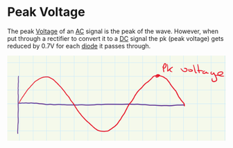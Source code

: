 # Peak Voltage
The peak [Voltage](../Ohms%20law/Voltage.md) of an [AC](../AC.md) signal is the peak of the wave. However, when put through a rectifier to convert it to a [DC](../DC.md) signal the pk (peak voltage) gets reduced by 0.7V for each [diode](../Diodes/Diodes.md) it passes through.

![](Peak-Voltage-image.png)